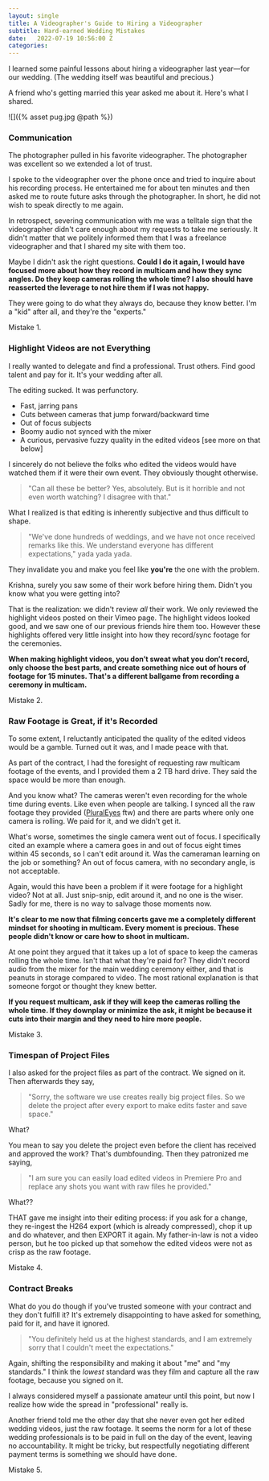 ```yaml
---
layout: single
title: A Videographer's Guide to Hiring a Videographer
subtitle: Hard-earned Wedding Mistakes
date:   2022-07-19 10:56:00 Z
categories: 
---
```



I learned some painful lessons about hiring a videographer last year—for our wedding. (The wedding itself was beautiful and precious.)

A friend who's getting married this year asked me about it. Here's what I shared.

![]({% asset pug.jpg @path %})

### Communication

The photographer pulled in his favorite videographer. The photographer was excellent so we extended a lot of trust.

I spoke to the videographer over the phone once and tried to inquire about his recording process. He entertained me for about ten minutes and then asked me to route future asks through the photographer. In short, he did not wish to speak directly to me again.

In retrospect, severing communication with me was a telltale sign that the videographer didn't care enough about my requests to take me seriously. It didn't matter that we politely informed them that I was a freelance videographer and that I shared my site with them too.

Maybe I didn't ask the right questions. **Could I do it again, I would have focused more about how they record in multicam and how they sync angles. Do they keep cameras rolling the whole time? I also should have reasserted the leverage to not hire them if I was not happy.**

They were going to do what they always do, because they know better. I'm a "kid" after all, and they're the "experts."

Mistake 1.

### Highlight Videos are not Everything

I really wanted to delegate and find a professional. Trust others. Find good talent and pay for it. It's your wedding after all.

The editing sucked. It was perfunctory.

- Fast, jarring pans
- Cuts between cameras that jump forward/backward time
- Out of focus subjects
- Boomy audio not synced with the mixer
- A curious, pervasive fuzzy quality in the edited videos [see more on that below]

I sincerely do not believe the folks who edited the videos would have watched them if it were their own event. They obviously thought otherwise. 

> "Can all these be better? Yes, absolutely. But is it horrible and not even worth watching? I disagree with that."

What I realized is that editing is inherently subjective and thus difficult to shape.

> "We've done hundreds of weddings, and we have not once received remarks like this. We understand everyone has different expectations," yada yada yada. 

They invalidate you and make you feel like **you're** the one with the problem.

Krishna, surely you saw some of their work before hiring them. Didn't you know what you were getting into?

That is the realization: we didn't review *all* their work. We only reviewed the highlight videos posted on their Vimeo page. The highlight videos looked good, and we saw one of our previous friends hire them too. However these highlights offered very little insight into how they record/sync footage for the ceremonies.

**When making highlight videos, you don’t sweat what you don’t record, only choose the best parts, and create something nice out of hours of footage for 15 minutes. That's a different ballgame from recording a ceremony in multicam.**

Mistake 2.

### Raw Footage is Great, if it's Recorded

To some extent, I reluctantly anticipated the quality of the edited videos would be a gamble. Turned out it was, and I made peace with that.

As part of the contract, I had the foresight of requesting raw multicam footage of the events, and I provided them a 2 TB hard drive. They said the space would be more than enough.

And you know what? The cameras weren't even recording for the whole time during events. Like even when people are talking. I synced all the raw footage they provided ([PluralEyes](https://pluralsynchronizer.com) ftw) and there are parts where only one camera is rolling. We paid for it, and we didn't get it.

What's worse, sometimes the single camera went out of focus. I specifically cited an example where a camera goes in and out of focus eight times within 45 seconds, so I can't edit around it. Was the cameraman learning on the job or something? An out of focus camera, with no secondary angle, is not acceptable.

Again, would this have been a problem if it were footage for a highlight video? Not at all. Just snip-snip, edit around it, and no one is the wiser. Sadly for me, there is no way to salvage those moments now.

**It's clear to me now that filming concerts gave me a completely different mindset for shooting in multicam. Every moment is precious. These people didn't know or care how to shoot in multicam.**

At one point they argued that it takes up a lot of space to keep the cameras rolling the whole time. Isn't that what they're paid for? They didn't record audio from the mixer for the main wedding ceremony either, and that is peanuts in storage compared to video. The most rational explanation is that someone forgot or thought they knew better.

**If you request multicam, ask if they will keep the cameras rolling the whole time. If they downplay or minimize the ask, it might be because it cuts into their margin and they need to hire more people.**

Mistake 3.

### Timespan of Project Files

I also asked for the project files as part of the contract. We signed on it. Then afterwards they say, 

> "Sorry, the software we use creates really big project files. So we delete the project after every export to make edits faster and save space."

What?

You mean to say you delete the project even before the client has received and approved the work? That's dumbfounding. Then they patronized me saying, 

> "I am sure you can easily load edited videos in Premiere Pro and replace any shots you want with raw files he provided."

What??

THAT gave me insight into their editing process: if you ask for a change, they re-ingest the H264 export (which is already compressed), chop it up and do whatever, and then EXPORT it again. My father-in-law is not a video person, but he too picked up that somehow the edited videos were not as crisp as the raw footage.

Mistake 4.

### Contract Breaks

What do you do though if you've trusted someone with your contract and they don't fulfill it? It's extremely disappointing to have asked for something, paid for it, and have it ignored.

> "You definitely held us at the highest standards, and I am extremely sorry that I couldn't meet the expectations."

Again, shifting the responsibility and making it about "me" and "my standards." I think the *lowest* standard was they film and capture all the raw footage, because you signed on it.

I always considered myself a passionate amateur until this point, but now I realize how wide the spread in "professional" really is.

Another friend told me the other day that she never even got her edited wedding videos, just the raw footage. It seems the norm for a lot of these wedding professionals is to be paid in full on the day of the event, leaving no accountability. It might be tricky, but respectfully negotiating different payment terms is something we should have done.

Mistake 5.